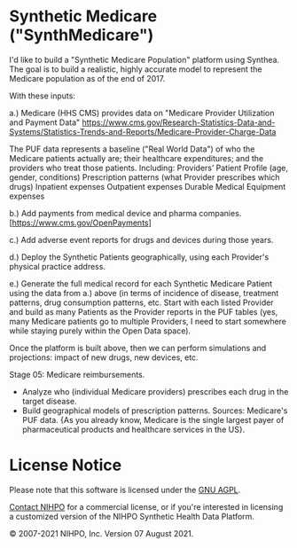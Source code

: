 # Synthetic Medicare ("SynthMedicare")

I'd like to build a "Synthetic Medicare Population" platform using Synthea.
The goal is to build a realistic, highly accurate model to represent the Medicare population as of the end of 2017.


With these inputs:

a.) Medicare (HHS CMS) provides data on "Medicare Provider Utilization and Payment Data"
https://www.cms.gov/Research-Statistics-Data-and-Systems/Statistics-Trends-and-Reports/Medicare-Provider-Charge-Data

The PUF data represents a baseline ("Real World Data") of who the Medicare patients actually are; their healthcare expenditures; and the providers who treat those patients. Including:
    Providers’ Patient Profile (age, gender, conditions)
    Prescription patterns (what Provider prescribes which drugs)
    Inpatient expenses
    Outpatient expenses
    Durable Medical Equipment expenses

b.) Add payments from medical device and pharma companies.
[https://www.cms.gov/OpenPayments]

c.) Add adverse event reports for drugs and devices during those years.

d.) Deploy the Synthetic Patients geographically, using each Provider's physical practice address.

e.) Generate the full medical record for each Synthetic Medicare Patient using the data from a.) above (in terms of incidence of disease, treatment patterns, drug consumption patterns, etc.
Start with each listed Provider and build as many Patients as the Provider reports in the PUF tables (yes, many Medicare patients go to multiple Providers, I need to start somewhere while staying purely within the Open Data space).


Once the platform is built above, then we can perform simulations and projections: impact of new drugs, new devices, etc. 





Stage 05: Medicare reimbursements.
* Analyze who (individual Medicare providers) prescribes each drug in
the target disease.
* Build geographical models of prescription patterns.
Sources: Medicare's PUF data.
{As you already know, Medicare is the single largest payer of
pharmaceutical products and healthcare services in the US}.





# License Notice
Please note that this software is licensed under the [GNU AGPL](https://www.gnu.org/licenses/why-affero-gpl.html).

[Contact NIHPO](mailto:Jose.Lacal@NIHPO.com?subject=GitHub%20inquiry.) for a commercial license, or if you're interested in licensing a customized version of the NIHPO Synthetic Health Data Platform.

:copyright: 2007-2021 NIHPO, Inc.     Version 07 August 2021.